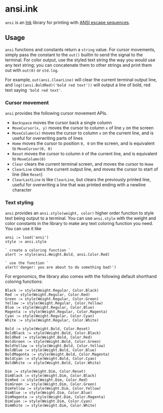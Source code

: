 # ansi.ink

`ansi` is an [Ink](https://github.com/thesephist/ink) library for printing with [ANSI escape sequences](https://en.wikipedia.org/wiki/ANSI_escape_code).

## Usage

`ansi` functions and constants return a `string` value. For cursor movements, simply pass the constant to the `out()` builtin to send the signal to the terminal. For color output, use the styled text string the way you would use any text string; you can concatenate them to other strings and print them out with `out(0)` or `std.log`.

For example, `out(ansi.ClearLine)` will clear the current terminal output line, and `log((ansi.BoldRed)('bold red text'))` will output a line of bold, red text saying `'bold red text'`.

### Cursor movement

`ansi` provides the following cursor movement APIs.

- `Backspace` moves the cursor back a single column
- `MoveCursor(x, y)` moves the cursor to column `x` of line `y` on the screen
- `MoveColumn(x)` moves the cursor to column `x` on the current line, and is useful for overwriting parts of lines
- `Home` moves the cursor to position `0, 0` on the screen, and is equivalent to `MoveCursor(0, 0)`
- `Reset` moves the cursor to column `0` of the current line, and is equivalent to `MoveColumn(0)`
- `Clear` clears the current terminal screen, and moves the cursor to `Home`
- `ClearLine` clears the current output line, and moves the cursor to start of line (like `Reset`)
- `ClearLastLine` is like `ClearLine`, but clears the previously printed line, useful for overwriting a line that was printed ending with a newline character

### Text styling

`ansi` provides an `ansi.style(weight, color)` higher order function to style text being output to a terminal. You can use `ansi.style` with the weight and color constants in the library to make any text coloring function you need. You can use it like

```
ansi := load('ansi')
style := ansi.style

` create a coloring function `
alert := style(ansi.Weight.Bold, ansi.Color.Red)

` use the function `
alert('danger: you are about to do something bad!')
```


For ergonomics, the library also comes with the following default shorthand coloring functions:

```
Black := style(Weight.Regular, Color.Black)
Red := style(Weight.Regular, Color.Red)
Green := style(Weight.Regular, Color.Green)
Yellow := style(Weight.Regular, Color.Yellow)
Blue := style(Weight.Regular, Color.Blue)
Magenta := style(Weight.Regular, Color.Magenta)
Cyan := style(Weight.Regular, Color.Cyan)
White := style(Weight.Regular, Color.White)

Bold := style(Weight.Bold, Color.Reset)
BoldBlack := style(Weight.Bold, Color.Black)
BoldRed := style(Weight.Bold, Color.Red)
BoldGreen := style(Weight.Bold, Color.Green)
BoldYellow := style(Weight.Bold, Color.Yellow)
BoldBlue := style(Weight.Bold, Color.Blue)
BoldMagenta := style(Weight.Bold, Color.Magenta)
BoldCyan := style(Weight.Bold, Color.Cyan)
BoldWhite := style(Weight.Bold, Color.White)

Dim := style(Weight.Dim, Color.Reset)
DimBlack := style(Weight.Dim, Color.Black)
DimRed := style(Weight.Dim, Color.Red)
DimGreen := style(Weight.Dim, Color.Green)
DimYellow := style(Weight.Dim, Color.Yellow)
DimBlue := style(Weight.Dim, Color.Blue)
DimMagenta := style(Weight.Dim, Color.Magenta)
DimCyan := style(Weight.Dim, Color.Cyan)
DimWhite := style(Weight.Dim, Color.White)
```

